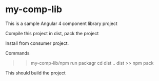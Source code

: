 # my-comp-lib

This is a sample Angular 4 component library project

Compile this project 
in dist, pack the project

Install from consumer project.

Commands
>> my-comp-lib/npm run packagr
>> cd dist
  .. dist >> npm pack


This should build the project
